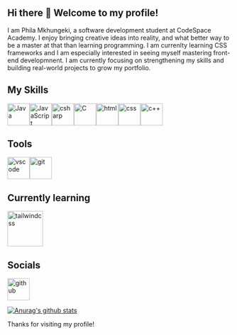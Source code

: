 ## Hi there 👋 Welcome to my profile!

I am Phila Mkhungeki, a software development student at CodeSpace Academy. I enjoy bringing creative ideas into reality, and what better way to be a master at that than learning programming. I am currenlty learning CSS frameworks and I am especially interested in seeing myself mastering front-end developmnent. I am currently focusing on strengthening my skills and building real-world projects to grow my portfolio.

<h2>My Skills</h2>
<div style="display:flex;">
  <img src="https://devicon-website.vercel.app/api/java/original.svg" alt="Java" width="50px"></img>
  <img src="https://devicon-website.vercel.app/api/javascript/original.svg" alt="JavaScript" width="50px"></img>
  <img src="https://devicon-website.vercel.app/api/csharp/original.svg" alt="csharp" width="50px"></img>
  <img src="https://devicon-website.vercel.app/api/c/original.svg" alt="C" width="50px"></img>
  <img src="https://devicon-website.vercel.app/api/html5/original.svg" alt="html" width="50px"></img>
  <img src="https://devicon-website.vercel.app/api/css3/original.svg" alt="css" width="50px"></img>
  <img src="https://devicon-website.vercel.app/api/cplusplus/original.svg" alt="c++" width="50px"></img>
</div>

<h2>Tools</h2>
<div style="display:flex;">
  <img src="https://devicon-website.vercel.app/api/vscode/original.svg" alt="vscode" width="50px"></img>
  <img src="https://devicon-website.vercel.app/api/git/original.svg" alt="git" width="50px"></img>
</div>
<h2>Currently learning</h2>
<img src="https://devicon-website.vercel.app/api/tailwindcss/original-wordmark.svg" alt="tailwindcss" width="80px"></img>

<h2>Socials</h2>
<img src="https://devicon-website.vercel.app/api/github/original.svg" alt="github" width="50px"></img>

[![Anurag's github stats](https://github-readme-stats.vercel.app/api?username=PhilaMkhungeki)](https://github.com/anuraghazra/github-readme-stats)

Thanks for visiting my profile!


